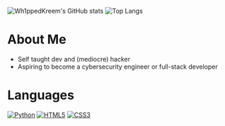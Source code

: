 ![Wh1ppedKreem's GitHub stats](https://github-readme-stats.vercel.app/api?username=Wh1ppedKreem&show_icons=true&hide_border=true&theme=merko)
![Top Langs](https://github-readme-stats.vercel.app/api/top-langs/?username=&show_icons=true&hide_border=true&theme=merko)
# About Me
- Self taught dev and (mediocre) hacker
- Aspiring to become a cybersecurity engineer or full-stack developer

# Languages
[![Python](https://shields.io/badge/Python-FFD343?logo=python&logoColor=blue&style=for-the-badge)](https://python.org/)
[![HTML5](https://shields.io/badge/HTML-D84924?logo=html5&logoColor=white&style=for-the-badge)](https://html.spec.whatwg.org/multipage/)
[![CSS3](https://shields.io/badge/CSS-2449D8?logo=css3&logoColor=white&style=for-the-badge)](https://www.w3.org/TR/CSS/#css)

<!--
**Wh1ppedKreem/Wh1ppedKreem** is a ✨ _special_ ✨ repository because its `README.md` (this file) appears on your GitHub profile.


